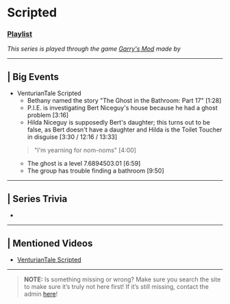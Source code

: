 # Scripted
### [Playlist](https://www.youtube.com/playlist?list=PLwljWXtmIKiS_Xjd8XcOK8rUhzv6VlhAI)
*This series is played through the game [Garry's Mod]() made by []()*

----

## | Big Events
- VenturianTale Scripted
  - Bethany named the story "The Ghost in the Bathroom: Part 17" \[1:28]
  - P.I.E. is investigating Bert Niceguy's house because he had a ghost problem \[3:16]
  - Hilda Niceguy is supposedly Bert's daughter; this turns out to be false, as Bert doesn't have a daughter and Hilda is the Toilet Toucher in disguise \[3:30 / 12:16 / 13:33]
  > "I'm yearning for nom-noms" \[4:00]
  - The ghost is a level 7.6894503.01 \[6:59]
  - The group has trouble finding a bathroom \[9:50]

----

## | Series Trivia
- 

----
 
## | Mentioned Videos
- [VenturianTale Scripted](https://youtu.be/iD4Mw3rx4wc)
 
----
 
> **NOTE:** Is something missing or wrong? Make sure you search the site to make sure it’s truly not here first! If it’s still missing, contact the admin [here](../chapter_2.html)!